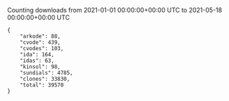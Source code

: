 
Counting downloads from 2021-01-01 00:00:00+00:00 UTC to 2021-05-18 00:00:00+00:00 UTC

```
{
    "arkode": 88,
    "cvode": 439,
    "cvodes": 103,
    "ida": 164,
    "idas": 63,
    "kinsol": 98,
    "sundials": 4785,
    "clones": 33830,
    "total": 39570
}
```
